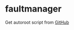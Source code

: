 # faultmanager

Get autoroot script from [GitHub](https://github.com/throwaway96/faultmanager-autoroot)